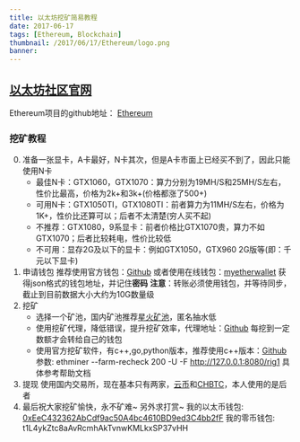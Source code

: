 ```yaml
---
title: 以太坊挖矿简易教程
date: 2017-06-17
tags: [Ethereum, Blockchain]
thumbnail: /2017/06/17/Ethereum/logo.png
banner: 
---
```


## [以太坊社区官网](https://www.ethereum.org/)
Ethereum项目的github地址： [Ethereum](https://github.com/ethereum)


### 挖矿教程
0. 准备一张显卡，A卡最好，N卡其次，但是A卡市面上已经买不到了，因此只能使用N卡
	* 最佳N卡：GTX1060，GTX1070：算力分别为19MH/S和25MH/S左右，性价比最高，价格为2k+和3k+(价格都涨了500+)
	* 可用N卡：GTX1050TI，GTX1080TI：前者算力为11MH/S左右，价格为1K+，性价比还算可以；后者不太清楚(穷人买不起)
	* 不推荐：GTX1080，9系显卡：前者价格比GTX1070贵，算力不如GTX1070；后者比较耗电，性价比较低
	* 不可用：显存2G及以下的显卡：例如GTX1050，GTX960 2G版等(即：千元以下显卡)
1. 申请钱包
	推荐使用官方钱包：[Github](https://github.com/ethereum/mist/releases)
	或者使用在线钱包：[myetherwallet](https://www.myetherwallet.com/)
	获得json格式的钱包地址，并记住**密码**
	**注意**：转账必须使用钱包，并等待同步，截止到目前数据大小大约为10G数量级
2. 挖矿
	* 选择一个矿池，国内矿池推荐[星火矿池](http://pool.ethfans.org/)，匿名抽水低
	* 使用挖矿代理，降低错误，提升挖矿效率，代理地址：[Github](https://github.com/Atrides/eth-proxy)
		每挖到一定数额才会转给自己的钱包
	* 使用官方挖矿软件，有c++,go,python版本，推荐使用c++版本：[Github](https://github.com/genoil/cpp-ethereum)
		参数: ethminer --farm-recheck 200 -U -F http://127.0.0.1:8080/rig1
		具体参考帮助文档
3. 提现
	使用国内交易所，现在基本只有两家，[云币](https://yunbi.com/)和[CHBTC](https://www.chbtc.com/)，本人使用的是后者
4. 最后祝大家挖矿愉快，永不矿难~ 另外求打赏~
	我的以太币钱包: [0xEeC432362AbCdf9ac50A4bc4610BD9ed3C4bb2fF](https://etherchain.org/account/0xeec432362abcdf9ac50a4bc4610bd9ed3c4bb2ff)
	我的零币钱包: t1L4ykZtc8aAvRcmhAkTvnwKMLkxSP37vHH